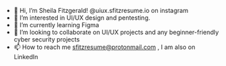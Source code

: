 - 👋 Hi, I’m Sheila Fitzgerald! @uiux.sfitzresume.io on instagram
- 👀 I’m interested in UI/UX design and pentesting.
- 🌱 I’m currently learning Figma
- 💞️ I’m looking to collaborate on UI/UX projects and any beginner-friendly cyber security projects
- 📫 How to reach me sfitzresume@protonmail.com , I am also on LinkedIn

<!---
sheilafitzg/sheilafitzg is a ✨ special ✨ repository because its `README.md` (this file) appears on your GitHub profile.
You can click the Preview link to take a look at your changes.
--->
